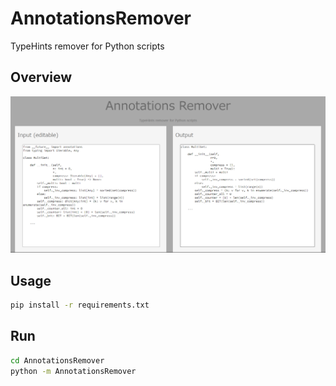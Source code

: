 # AnnotationsRemover

TypeHints remover for Python scripts

## Overview

![sample](AnnotationsRemover/static/sample_img.png)

## Usage

```cmd
pip install -r requirements.txt
```

## Run

```cmd
cd AnnotationsRemover
python -m AnnotationsRemover
```
